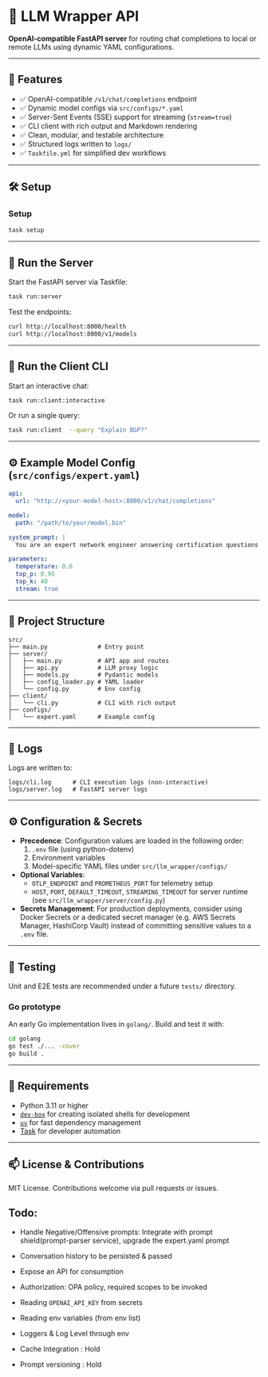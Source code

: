 # 🔁 LLM Wrapper API

**OpenAI-compatible FastAPI server** for routing chat completions to local or remote LLMs using dynamic YAML configurations.

---

## 🚀 Features

- ✅ OpenAI-compatible `/v1/chat/completions` endpoint  
- ✅ Dynamic model configs via `src/configs/*.yaml`  
- ✅ Server-Sent Events (SSE) support for streaming (`stream=true`)  
- ✅ CLI client with rich output and Markdown rendering  
- ✅ Clean, modular, and testable architecture  
- ✅ Structured logs written to `logs/`  
- ✅ `Taskfile.yml` for simplified dev workflows  

---


## 🛠️ Setup

### Setup 

```bash
task setup
```

---

## 🚦 Run the Server

Start the FastAPI server via Taskfile:

```bash
task run:server
```

Test the endpoints:

```bash
curl http://localhost:8000/health
curl http://localhost:8000/v1/models
```

---

## 💬 Run the Client CLI

Start an interactive chat:

```bash
task run:client:interactive
```

Or run a single query:

```bash
task run:client  --query "Explain BGP?"
```

---

## ⚙️ Example Model Config (`src/configs/expert.yaml`)

```yaml
api:
  url: "http://<your-model-host>:8000/v1/chat/completions"

model:
  path: "/path/to/your/model.bin"

system_prompt: |
  You are an expert network engineer answering certification questions concisely and accurately.

parameters:
  temperature: 0.6
  top_p: 0.95
  top_k: 40
  stream: true
```

---

## 📁 Project Structure

```
src/
├── main.py              # Entry point
├── server/
│   ├── main.py          # API app and routes
│   ├── api.py           # LLM proxy logic
│   ├── models.py        # Pydantic models
│   ├── config_loader.py # YAML loader
│   └── config.py        # Env config
├── client/
│   └── cli.py           # CLI with rich output
├── configs/
│   └── expert.yaml      # Example config
```

---

## 📂 Logs

Logs are written to:

```
logs/cli.log      # CLI execution logs (non-interactive)
logs/server.log   # FastAPI server logs
```
---
## ⚙️ Configuration & Secrets

- **Precedence**: Configuration values are loaded in the following order:
  1. `.env` file (using python-dotenv)
  2. Environment variables
  3. Model-specific YAML files under `src/llm_wrapper/configs/`
- **Optional Variables**:
  - `OTLP_ENDPOINT` and `PROMETHEUS_PORT` for telemetry setup
  - `HOST`, `PORT`, `DEFAULT_TIMEOUT`, `STREAMING_TIMEOUT` for server runtime (see `src/llm_wrapper/server/config.py`)
- **Secrets Management**: For production deployments, consider using Docker Secrets or a dedicated secret manager (e.g. AWS Secrets Manager, HashiCorp Vault) instead of committing sensitive values to a `.env` file.

---

## 🧪 Testing

Unit and E2E tests are recommended under a future `tests/` directory.

### Go prototype

An early Go implementation lives in `golang/`. Build and test it with:

```bash
cd golang
go test ./... -cover
go build .
```


---

## 🧰 Requirements

- Python 3.11 or higher  
- [`dev-box`](https://jetify-com.vercel.app/docs/devbox/) for creating isolated shells for development
- [`uv`](https://github.com/astral-sh/uv) for fast dependency management  
- [Task](https://taskfile.dev) for developer automation

---

## 📫 License & Contributions

MIT License. Contributions welcome via pull requests or issues.

## Todo:
* Handle Negative/Offensive prompts: Integrate with prompt shield(prompt-parser service), upgrade the expert.yaml prompt
* Conversation history to be persisted & passed
* Expose an API for consumption
* Authorization: OPA policy, required scopes to be invoked
* Reading `OPENAI_API_KEY` from secrets
* Reading env variables (from env list)
* Loggers & Log Level through env

* Cache Integration : Hold
* Prompt versioning : Hold
